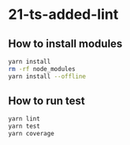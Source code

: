 # 21-ts-added-lint

## How to install modules

```bash
yarn install
rm -rf node_modules
yarn install --offline
```

## How to run test

```bash
yarn lint
yarn test
yarn coverage
```
